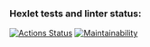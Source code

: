 ### Hexlet tests and linter status:

[![Actions Status](https://github.com/yeldarx/fullstack-javascript-project-44/workflows/hexlet-check/badge.svg)](https://github.com/yeldarx/fullstack-javascript-project-44/actions) [![Maintainability](https://api.codeclimate.com/v1/badges/50f41c010d074d69257d/maintainability)](https://codeclimate.com/github/yeldarx/fullstack-javascript-project-44/maintainability)

